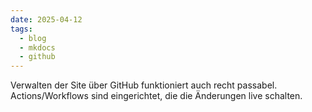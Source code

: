 ```yaml
---
date: 2025-04-12 
tags: 
  - blog
  - mkdocs
  - github
---
```


Verwalten der Site über GitHub funktioniert auch recht passabel. Actions/Workflows sind eingerichtet, die die Änderungen live schalten.
